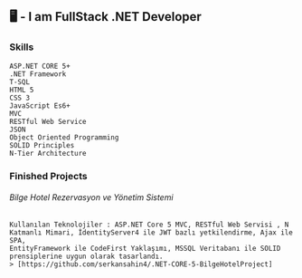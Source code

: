 ## 🖥️ - I am FullStack .NET Developer

### Skills
    ASP.NET CORE 5+
    .NET Framework
    T-SQL
    HTML 5
    CSS 3
    JavaScript Es6+
    MVC
    RESTful Web Service
    JSON
    Object Oriented Programming
    SOLID Principles
    N-Tier Architecture
    
### Finished Projects
######    Bilge Hotel Rezervasyon ve Yönetim Sistemi
    Kullanılan Teknolojiler : ASP.NET Core 5 MVC, RESTful Web Servisi , N
    Katmanlı Mimari, İdentityServer4 ile JWT bazlı yetkilendirme, Ajax ile SPA,
    EntityFramework ile CodeFirst Yaklaşımı, MSSQL Veritabanı ile SOLID
    prensiplerine uygun olarak tasarlandı.
    > [https://github.com/serkansahin4/.NET-CORE-5-BilgeHotelProject]

